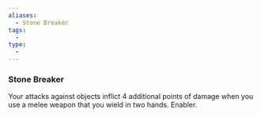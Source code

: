 ```yaml
---
aliases:
  - Stone Breaker
tags:
  - 
type:
  - 
---
```

### Stone Breaker

Your attacks against objects inflict 4 additional points of damage when you use a melee weapon that you wield in two hands. Enabler.
